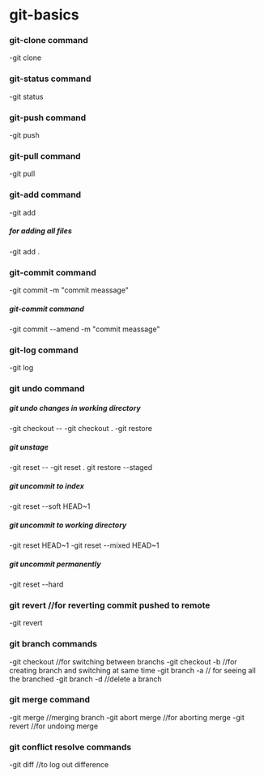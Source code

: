 # git-basics

### git-clone command
-git clone <remote repo>

### git-status command
-git status


### git-push command
-git push

### git-pull command
-git pull

### git-add command
-git add <directory name>
##### for adding all files
-git add .

### git-commit command
-git commit -m "commit meassage"
##### git-commit command
-git commit --amend -m "commit meassage"

### git-log command
-git log

### git undo command
##### git undo changes in working directory
-git checkout -- <filename>
-git checkout .
-git restore <file>
##### git unstage
-git reset -- <filename>
-git reset .
git restore --staged <file>
##### git uncommit to index
-git reset --soft HEAD~1
##### git uncommit to working directory
-git reset HEAD~1
-git reset --mixed HEAD~1
##### git uncommit permanently
-git reset --hard

### git revert //for reverting commit pushed to remote
-git revert <commit ref no.>

### git branch commands
-git checkout <branch name>//for switching between branchs
-git checkout -b <branch name>//for creating branch and switching at same time
-git branch -a // for seeing all the branched
-git branch -d <branch name>//delete a branch

### git merge command
-git merge <branch name> //merging branch
-git abort merge //for aborting merge
-git revert <branch code> //for undoing merge

### git conflict resolve commands
-git diff <current branch> <comparing branch>//to log out difference



